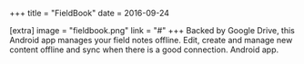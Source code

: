 +++
title = "FieldBook"
date = 2016-09-24

[extra]
image = "fieldbook.png"
link = "#"
+++
Backed by Google Drive, this Android app manages your field notes offline. Edit, create and manage new content offline and sync when there is a good connection. Android app.
